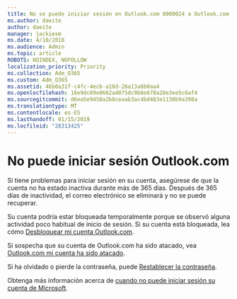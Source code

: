 ```yaml
---
title: No se puede iniciar sesión en Outlook.com 8000024 a Outlook.com
ms.author: daeite
author: daeite
manager: jackiesm
ms.date: 4/10/2018
ms.audience: Admin
ms.topic: article
ROBOTS: NOINDEX, NOFOLLOW
localization_priority: Priority
ms.collection: Adm_O365
ms.custom: Adm_O365
ms.assetid: 46b0a31f-c4fc-4ecb-a18d-26a13a6b0aa4
ms.openlocfilehash: 16e9dc69e0662a4075dc9b6e678a28e3ee5c6af4
ms.sourcegitcommit: d6ea5e9458a2b8ceaab3ac4bd483e1130b9a398a
ms.translationtype: MT
ms.contentlocale: es-ES
ms.lasthandoff: 01/15/2019
ms.locfileid: "28313425"
---
```

# <a name="cant-sign-in-to-outlookcom"></a>No puede iniciar sesión Outlook.com

Si tiene problemas para iniciar sesión en su cuenta, asegúrese de que la cuenta no ha estado inactiva durante más de 365 días. Después de 365 días de inactividad, el correo electrónico se eliminará y no se puede recuperar.
  
Su cuenta podría estar bloqueada temporalmente porque se observó alguna actividad poco habitual de inicio de sesión. Si su cuenta está bloqueada, lea cómo [Desbloquear mi cuenta Outlook.com](https://support.office.com/article/f4ad2701-d166-4d8b-8a6a-9af2a1f8a4c4).
  
Si sospecha que su cuenta de Outlook.com ha sido atacado, vea [Outlook.com mi cuenta ha sido atacado](https://support.office.com/article/35993ac5-ac2f-494e-aacb-5232dda453d8).
  
Si ha olvidado o pierde la contraseña, puede [Restablecer la contraseña](https://go.microsoft.com/fwlink/p/?LinkID=242804).
  
Obtenga más información acerca de [cuando no puede iniciar sesión su cuenta de Microsoft](https://go.microsoft.com/fwlink/p/?linkid=837479).
  

